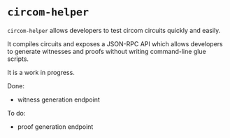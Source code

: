 # `circom-helper`

`circom-helper` allows developers to test circom circuits quickly and easily.

It compiles circuits and exposes a JSON-RPC API which allows developers to
generate witnesses and proofs without writing command-line glue scripts.

It is a work in progress.

Done:

- witness generation endpoint

To do:

- proof generation endpoint
